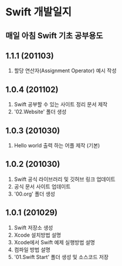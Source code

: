# Swift 개발일지

## 매일 아침 Swift 기초 공부용도

## 1.1.1 (201103)
1. 할당 연산자(Assignment Operator) 예시 작성

## 1.0.4 (201102)
1. Swift 공부할 수 있는 사이트 정리 문서 제작
2. '02.Website' 폴더 생성

## 1.0.3 (201030)
1. Hello world 출력 하는 어플 제작 (기본)

## 1.0.2 (201030)
1. Swift 공식 라이브러리 및 깃허브 링크 업데이트
2. 공식 문서 사이트 업데이트
3. '00.org' 폴더 생성

## 1.0.1 (201029)
1. Swift 저장소 생성
2. Xcode 설치방법 설명
3. Xcode에서 Swift 예제 실행방법 설명
4. 컴파일 방법 설명
5. '01.Swift Start' 폴더 생성 및 소스코드 저장